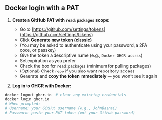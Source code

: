 ## Docker login with a PAT

1. **Create a GitHub PAT with `read:packages` scope:**

   * Go to [https://github.com/settings/tokens](https://github.com/settings/tokens)
   * Click **Generate new token (classic)**
   * (You may be asked to authenticate using your password, a 2FA code, or passkey)
   * Give the token a descriptive name (e.g., `Docker GHCR access`)
   * Set expiration as you prefer
   * Check the box for `read:packages` (minimum for pulling packages)
   * (Optional) Check `repo` if you also want repository access
   * Generate and **copy the token immediately** — you won’t see it again

2. **Log in to GHCR with Docker:**

```bash
docker logout ghcr.io  # clear any existing credentials
docker login ghcr.io
# When prompted:
# Username: your GitHub username (e.g., JohnBasrai)
# Password: paste your PAT token (not your GitHub password)
